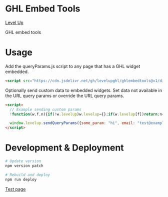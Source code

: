 # GHL Embed Tools

[Level Up](https://levelupghl.com)

GHL embed tools

# Usage

Add the queryParams.js script to any page that has a GHL widget embedded.

```html
<script src="https://cdn.jsdelivr.net/gh/levelupghl/ghlembedtools@v1/dist/js/queryParams.min.js"></script>
```

Optionally send custom data to embedded widgets. Set data not available in the URL query params
or override the URL query params.

```html
<script>
  // Example sending custom params
  !function(w,f,n){if(!w.levelup)w.levelup={};if(w.levelup[f])return;n=w.levelup[f]=function(){n.callMethod?n.callMethod.apply(n,arguments):n.queue.push(arguments)};n.push=n;n.queue=[];}(window,"sendQueryParams");

  window.levelup.sendQueryParams({some_param: "hi", email: "test@example.com", gclid: "12345"})
</script>
```


# Development & Deployment

```bash
# Update version
npm version patch

# Rebuild and deploy
npm run deploy
```

[Test page](https://app.muxxi.com/v2/preview/CyEXd8u9Eg99MOaO3iPq?email=test@example.com&gclid=test123)
